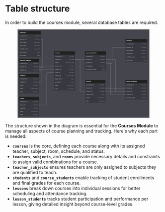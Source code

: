 # Table structure

In order to build the courses module, several database tables are required.

<figure><img src="../.gitbook/assets/image (11).png" alt=""><figcaption></figcaption></figure>

The structure shown in the diagram is essential for the **Courses Module** to manage all aspects of course planning and tracking. Here's why each part is needed:

* **`courses`** is the core, defining each course along with its assigned teacher, subject, room, schedule, and status.
* **`teachers`**, **`subjects`**, and **`rooms`** provide necessary details and constraints to assign valid combinations for a course.
* **`teacher_subjects`** ensures teachers are only assigned to subjects they are qualified to teach.
* **`students`** and **`course_students`** enable tracking of student enrollments and final grades for each course.
* **`lessons`** break down courses into individual sessions for better scheduling and attendance tracking.
* **`lesson_students`** tracks student participation and performance per lesson, giving detailed insight beyond course-level grades.
